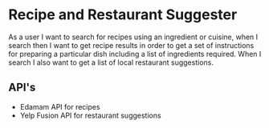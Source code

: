 # Recipe and Restaurant Suggester
As a user I want to search for recipes using an ingredient or cuisine, when I search then I want to get recipe results in order to get a set of instructions for preparing a particular dish including a list of ingredients required. When I search I also want to get a list of local restaurant suggestions.  
 
## API's 

* Edamam API for recipes
* Yelp Fusion API for restaurant suggestions 